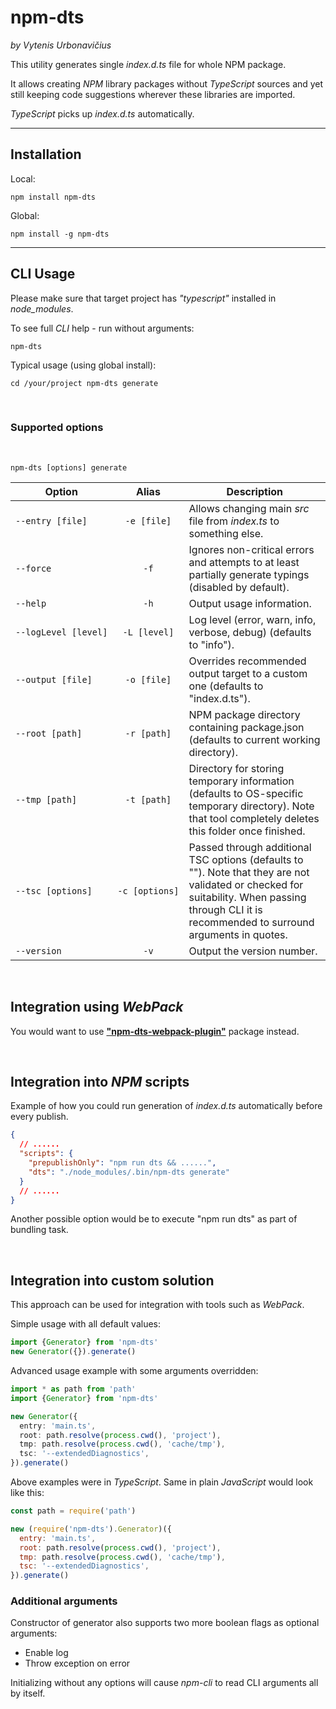 # npm-dts

_by Vytenis Urbonavičius_

This utility generates single _index.d.ts_ file for whole NPM package.

It allows creating _NPM_ library packages without _TypeScript_ sources and yet still keeping code suggestions wherever these libraries are imported.

_TypeScript_ picks up _index.d.ts_ automatically.

---

## Installation

Local:

```
npm install npm-dts
```

Global:

```
npm install -g npm-dts
```

---

## CLI Usage

Please make sure that target project has _"typescript"_ installed in _node_modules_.

To see full _CLI_ help - run without arguments:

```
npm-dts
```

Typical usage (using global install):

```
cd /your/project
npm-dts generate
```

<br />

### Supported options

<br />

```
npm-dts [options] generate
```

<style>
  code {
    white-space: nowrap;
  }
</style>

| Option                          |           Alias           | Description                                                                                                                                                                                      |
| ------------------------------- | :-----------------------: | ------------------------------------------------------------------------------------------------------------------------------------------------------------------------------------------------ |
| <code>--entry [file]</code>     |  <code>-e [file]</code>   | Allows changing main _src_ file from _index.ts_ to something else.                                                                                                                               |
| <code>--force</code>            |      <code>-f</code>      | Ignores non-critical errors and attempts to at least partially generate typings (disabled by default).                                                                                           |
| <code>--help</code>             |      <code>-h</code>      | Output usage information.                                                                                                                                                                        |
| <code>--logLevel [level]</code> |  <code>-L [level]</code>  | Log level (error, warn, info, verbose, debug) (defaults to "info").                                                                                                                              |
| <code>--output [file]</code>    |  <code>-o [file]</code>   | Overrides recommended output target to a custom one (defaults to "index.d.ts").                                                                                                                  |
| <code>--root [path]</code>      |  <code>-r [path]</code>   | NPM package directory containing package.json (defaults to current working directory).                                                                                                           |
| <code>--tmp [path]</code>       |  <code>-t [path]</code>   | Directory for storing temporary information (defaults to OS-specific temporary directory). Note that tool completely deletes this folder once finished.                                          |
| <code>--tsc [options]</code>    | <code>-c [options]</code> | Passed through additional TSC options (defaults to ""). Note that they are not validated or checked for suitability. When passing through CLI it is recommended to surround arguments in quotes. |
| <code>--version</code>          |      <code>-v</code>      | Output the version number.                                                                                                                                                                       |

<br>

## Integration using _WebPack_

You would want to use [**"npm-dts-webpack-plugin"**](https://www.npmjs.com/package/npm-dts-webpack-plugin) package instead.

<br />

## Integration into _NPM_ scripts

Example of how you could run generation of _index.d.ts_ automatically before every publish.

```json
{
  // ......
  "scripts": {
    "prepublishOnly": "npm run dts && ......",
    "dts": "./node_modules/.bin/npm-dts generate"
  }
  // ......
}
```

Another possible option would be to execute "npm run dts" as part of bundling task.

<br />

## Integration into custom solution

This approach can be used for integration with tools such as _WebPack_.

Simple usage with all default values:

```typescript
import {Generator} from 'npm-dts'
new Generator({}).generate()
```

Advanced usage example with some arguments overridden:

```typescript
import * as path from 'path'
import {Generator} from 'npm-dts'

new Generator({
  entry: 'main.ts',
  root: path.resolve(process.cwd(), 'project'),
  tmp: path.resolve(process.cwd(), 'cache/tmp'),
  tsc: '--extendedDiagnostics',
}).generate()
```

Above examples were in _TypeScript_. Same in plain _JavaScript_ would look like this:

```javascript
const path = require('path')

new (require('npm-dts').Generator)({
  entry: 'main.ts',
  root: path.resolve(process.cwd(), 'project'),
  tmp: path.resolve(process.cwd(), 'cache/tmp'),
  tsc: '--extendedDiagnostics',
}).generate()
```

### Additional arguments

Constructor of generator also supports two more boolean flags as optional arguments:

- Enable log
- Throw exception on error

Initializing without any options will cause _npm-cli_ to read CLI arguments all by itself.
